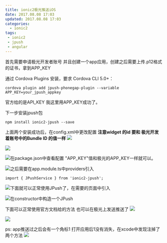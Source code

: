 ```yaml
---
title: ionic2极光推送iOS
date: 2017.08.08 17:03
updated: 2017.08.08 17:03
categories: 
  - ionic2
tags:
 - ionic2
 - jpush
 - angular
---
```

首先需要申请极光开发者账号 并且创建一个app应用，创建之后需要上传.p12格式的证书，拿到APP_KEY
<!-- more -->
通过 Cordova Plugins 安装，要求 Cordova CLI 5.0+：
```
cordova plugin add jpush-phonegap-plugin --variable APP_KEY=your_jpush_appkey
```
官方给的是API_KEY 我这里用APP_KEY成功了。

下一步安装jpush包
```
npm install ionic2-jpush --save
```

上面两个安装成功后，在config.xml中更改配置
**注意widget 的id 要和 极光开发着账号中的Bundle ID 的值一样**
![](https://cdn.jsdelivr.net/gh/BestJarvan/pic-imgs/imgs/202201171442018.png)

![](https://cdn.jsdelivr.net/gh/BestJarvan/pic-imgs/imgs/202201171442487.png)



![在package.json中查看配置 "APP_KEY"值和极光的APP_KEY一样就可以。](https://cdn.jsdelivr.net/gh/BestJarvan/pic-imgs/imgs/202201171442407.png)


![之后需要在app.module.ts中providers引入](https://cdn.jsdelivr.net/gh/BestJarvan/pic-imgs/imgs/202201171442702.png)


```
import { JPushService } from 'ionic2-jpush';
```
![下面就可以正常使用JPush了，在需要的页面中引入](https://cdn.jsdelivr.net/gh/BestJarvan/pic-imgs/imgs/202201171442923.png)


![在constructor中构造一个JPush](https://cdn.jsdelivr.net/gh/BestJarvan/pic-imgs/imgs/202201171511974.png)

下面可以正常使用官方文档给的方法 
也可以在极光上发送推送了
![](https://cdn.jsdelivr.net/gh/BestJarvan/pic-imgs/imgs/202201171442696.png)


![](https://cdn.jsdelivr.net/gh/BestJarvan/pic-imgs/imgs/202201171442938.png)

ps: app推送过之后会有一个角标1 打开应用后1没有消失，在xcode中发现注掉了两个方法
![](https://cdn.jsdelivr.net/gh/BestJarvan/pic-imgs/imgs/202201171443706.png)


